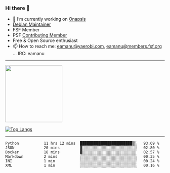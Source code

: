 ### Hi there 👋


- 🔭 I’m currently working on [Onapsis](http://onapsis.com)
- [Debian Maintainer](https://qa.debian.org/developer.php?login=eamanu%40yaerobi.com)
- FSF Member
- PSF [Contributing Member](https://www.python.org/psf/membership/#what-membership-classes-are-there)
- Free & Open Source enthusiast 
- 📫 How to reach me: eamanu@yaerobi.com, eamanu@members.fsf.org ... IRC: eamanu

---

<img height="180em" src="https://github-readme-stats.vercel.app/api?theme=dark&username=eamanu&show_icons=true&hide_border=true&&count_private=true&include_all_commits=true" />

[![Top Langs](https://github-readme-stats.vercel.app/api/top-langs/?theme=dark&username=eamanu&layout=compact)](https://github.com/anuraghazra/github-readme-stats)

---

<!--START_SECTION:waka-->

```text
Python           11 hrs 12 mins  ███████████████████████▒░   93.69 %
JSON             20 mins         ▓░░░░░░░░░░░░░░░░░░░░░░░░   02.80 %
Docker           18 mins         ▓░░░░░░░░░░░░░░░░░░░░░░░░   02.57 %
Markdown         2 mins          ░░░░░░░░░░░░░░░░░░░░░░░░░   00.35 %
INI              1 min           ░░░░░░░░░░░░░░░░░░░░░░░░░   00.24 %
XML              1 min           ░░░░░░░░░░░░░░░░░░░░░░░░░   00.16 %
```

<!--END_SECTION:waka-->
